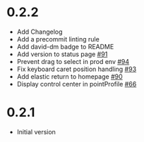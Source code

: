 # 0.2.2
  * Add Changelog
  * Add a precommit linting rule
  * Add david-dm badge to README
  * Add version to status page [#91](https://github.com/devteamreims/4ME/issues/91)
  * Prevent drag to select in prod env [#94](https://github.com/devteamreims/4ME/issues/94)
  * Fix keyboard caret position handling [#93](https://github.com/devteamreims/4ME/issues/93)
  * Add elastic return to homepage [#90](https://github.com/devteamreims/4ME/issues/90)
  * Display control center in pointProfile [#66](https://github.com/devteamreims/4ME/issues/66)

# 0.2.1
  * Initial version
